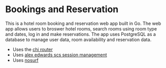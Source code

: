 # Bookings and Reservation

This is a hotel room booking and reservation web app built in Go. The web app allows users to broswer hotel rooms, search rooms using room type and dates, log in and make reservations. The app uses PostgreSQL as a database to manage user data, room availability and reservation data. 

- Uses the [chi router](github.com/go-chi/chi)
- Uses [alex edwards scs session management](github.com/alexedwards/scs)
- Uses [nosurf](github.com/justinas/nosurf)
